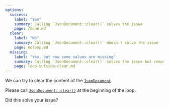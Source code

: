 ```yaml
---
options:
  success:
    label: "Yes"
    summary: Calling `JsonDocument::clear()` solves the issue
    page: /done.md
  clear:
    label: "No"
    summary: Calling `JsonDocument::clear()` doesn't solve the issue
    page: noloop.md
  missing:
    label: "Yes, but now some values are missing"
    summary: Calling `JsonDocument::clear()` solves the issue but removes other values
    page: loop-outside-clear.md
---
```


We can try to clear the content of the [`JsonDocument`](/v7/api/jsondocument/).

Please call [`JsonDocument::clear()`](/v7/api/jsondocument/clear/) at the beginning of the loop.

Did this solve your issue?
